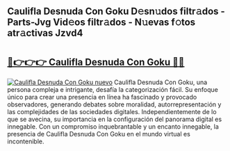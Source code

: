 ## Caulifla Desnuda Con Goku D𝚎sn𝚞dos filtr𝚊dos - Parts-Jvg Vid𝚎os filtr𝚊dos - N𝚞evas f𝚘tos atr𝚊ctivas Jzvd4

# <h2><a href="http://mb3ovc8.tromn.icu/?c=Caulifla+Desnuda+Con+Goku">🔗👉👉👉 Caulifla Desnuda Con Goku 🔗🔗</a></h2>

[![Caulifla Desnuda Con Goku nuevo](https://i.imgur.com/pEAQMta.gif)](http://mb3ovc8.tromn.icu/?c=Caulifla+Desnuda+Con+Goku)
Caulifla Desnuda Con Goku, una persona compleja e intrigante, desafía la categorización fácil. Su enfoque único para crear una presencia en línea ha fascinado y provocado observadores, generando debates sobre moralidad, autorrepresentación y las complejidades de las sociedades digitales. Independientemente de lo que se avecina, su importancia en la configuración del panorama digital es innegable. Con un compromiso inquebrantable y un encanto innegable, la presencia de Caulifla Desnuda Con Goku en el mundo virtual es incontenible.
